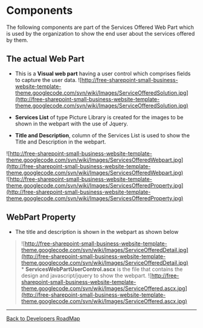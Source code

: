 # Components #

The following components are part of the Services Offered Web Part which is used by the organization to show the end user about the services offered by them.

## **The actual Web Part** ##
  * This is a **Visual web part** having a user control which comprises fields to capture the user data.
![http://free-sharepoint-small-business-website-template-theme.googlecode.com/svn/wiki/Images/ServiceOfferedSolution.jpg](http://free-sharepoint-small-business-website-template-theme.googlecode.com/svn/wiki/Images/ServiceOfferedSolution.jpg)

  * **Services List** of type Picture Library is created for the images to be shown in the webpart with the use of Jquery.
  * **Title and Description**, column of the Services List is used to show the Title and Description in the webpart.

![http://free-sharepoint-small-business-website-template-theme.googlecode.com/svn/wiki/Images/ServicesOfferedWebpart.jpg](http://free-sharepoint-small-business-website-template-theme.googlecode.com/svn/wiki/Images/ServicesOfferedWebpart.jpg)<br />
![http://free-sharepoint-small-business-website-template-theme.googlecode.com/svn/wiki/Images/ServicesOfferedProperty.jpg](http://free-sharepoint-small-business-website-template-theme.googlecode.com/svn/wiki/Images/ServicesOfferedProperty.jpg)

## **WebPart Property** ##
  * The title and description is shown in the webpart as shown below
> ![http://free-sharepoint-small-business-website-template-theme.googlecode.com/svn/wiki/Images/ServiceOfferedDetail.jpg](http://free-sharepoint-small-business-website-template-theme.googlecode.com/svn/wiki/Images/ServiceOfferedDetail.jpg)<br />
    * **ServicesWebPartUserControl.ascx** is the file that contains the design and javascript/jquery to show the webpart.
> ![http://free-sharepoint-small-business-website-template-theme.googlecode.com/svn/wiki/Images/ServiceOffered.ascx.jpg](http://free-sharepoint-small-business-website-template-theme.googlecode.com/svn/wiki/Images/ServiceOffered.ascx.jpg)<br />


---

[Back to Developers RoadMap](http://code.google.com/p/free-sharepoint-small-business-website-template-theme/wiki/DeveloperRoadMap)
